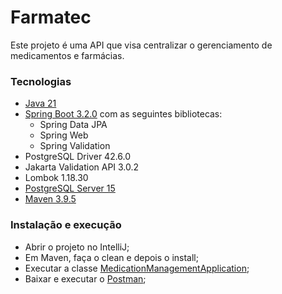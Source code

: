 # Farmatec

Este projeto é uma API que visa centralizar o gerenciamento de medicamentos e farmácias.

### Tecnologias

- [Java 21](https://www.java.com/)
- [Spring Boot 3.2.0](https://spring.io/projects/spring-boot) com as seguintes bibliotecas:
    - Spring Data JPA
    - Spring Web
    - Spring Validation
- PostgreSQL Driver 42.6.0
- Jakarta Validation API 3.0.2
- Lombok 1.18.30
- [PostgreSQL Server 15](https://www.postgresql.org)
- [Maven 3.9.5](https://maven.apache.org)

### Instalação e execução

- Abrir o projeto no IntelliJ;
- Em Maven, faça o clean e depois o install;
- Executar a classe [MedicationManagementApplication](./src/main/java/caetano/maria/medicationmanagement/MedicationManagementApplication.java);
- Baixar e executar o [Postman](https://www.postman.com);